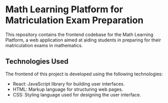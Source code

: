<h1>Math Learning Platform for Matriculation Exam Preparation</h1>
This repository contains the frontend codebase for the Math Learning Platform, a web application aimed at aiding students in preparing for their matriculation exams in mathematics.

<h2>Technologies Used</h2>
The frontend of this project is developed using the following technologies:<br>

- React: JavaScript library for building user interfaces.<br>
- HTML: Markup language for structuring web pages.<br>
- CSS: Styling language used for designing the user interface.<br>
